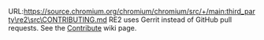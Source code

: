 URL:https://source.chromium.org/chromium/chromium/src/+/main:third_party\re2\src\CONTRIBUTING.md
RE2 uses Gerrit instead of GitHub pull requests.
See the [Contribute](https://github.com/google/re2/wiki/Contribute) wiki page.
